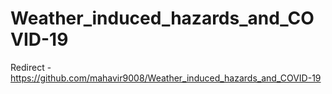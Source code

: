 # Weather_induced_hazards_and_COVID-19

Redirect - https://github.com/mahavir9008/Weather_induced_hazards_and_COVID-19

